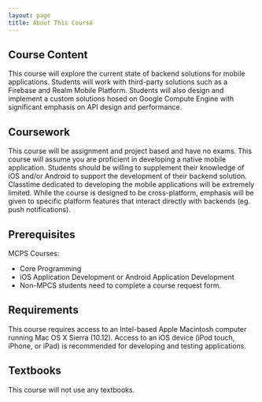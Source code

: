 ```yaml
---
layout: page
title: About This Course
---
```


## Course Content ##
This course will explore the current state of backend solutions for mobile applications.  Students will work with third-party solutions such as a Firebase and Realm Mobile Platform.  Students will also design and implement a custom solutions hosed on Google Compute Engine with significant emphasis on API design and performance.  


## Coursework ##
This course will be assignment and project based and have no exams.  This course will assume you are proficient in developing a native mobile application.  Students should be willing to supplement their knowledge of iOS and/or Android to support the development of their backend solution.  Classtime dedicated to developing the mobile applications will be extremely limited.  While the course is designed to be cross-platform, emphasis will be given to specific platform features that interact directly with backends (eg. push notifications).  

## Prerequisites ##
MCPS Courses:
* Core Programming
* iOS Application Development or Android Application Development
* Non-MPCS students need to complete a course request form.

## Requirements ##
This course requires access to an Intel-based Apple Macintosh computer running Mac OS X Sierra (10.12). Access to an iOS device (iPod touch, iPhone, or iPad) is recommended for developing and testing applications.

## Textbooks ##
This course will not use any textbooks.
